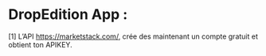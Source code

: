 # DropEdition App : 

[1] L’API https://marketstack.com/, crée des maintenant un compte gratuit et obtient ton APIKEY.